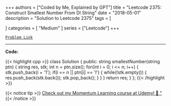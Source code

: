 
+++
authors = ["Coded by Me, Explained by GPT"]
title = "Leetcode 2375: Construct Smallest Number From DI String"
date = "2018-05-01"
description = "Solution to Leetcode 2375"
tags = [
    
]
categories = [
    "Medium"
]
series = ["Leetcode"]
+++



[`Problem Link`](https://leetcode.com/problems/construct-smallest-number-from-di-string/description/)

---

**Code:**

{{< highlight cpp >}}
class Solution {
public:
    string smallestNumber(string ptn) {
        string res, stk;
        int n = ptn.size();
        for(int i = 0; i <= n; i++) {
            stk.push_back(i + '1');
            if(i == n || ptn[i] == 'I') {
                while(!stk.empty()) {
                    res.push_back(stk.back());
                    stk.pop_back();
                }
            }
        }
        return res;
    }
};
{{< /highlight >}}



{{< notice tip >}}
[Check out my Momentum Learning course at Udemy! 🚀 "](https://www.udemy.com/course/blind-75-the-data-structures-and-algorithms-essentials/)
{{< /notice >}}

